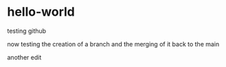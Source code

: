# hello-world
testing github

now testing the creation of a branch and the merging of it back to the main

another edit
